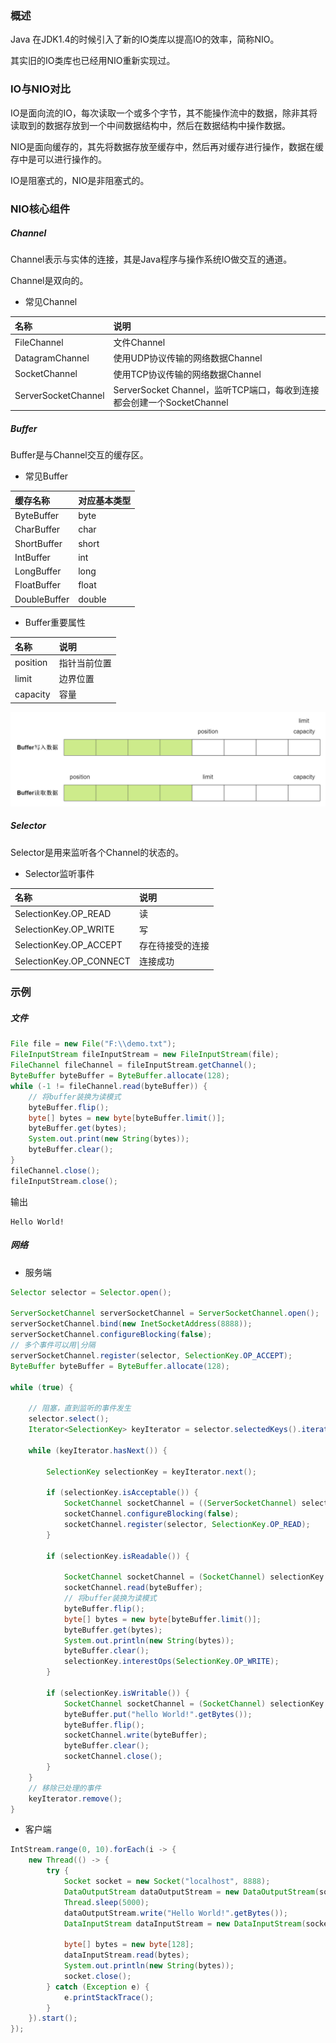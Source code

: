 ### 概述

Java 在JDK1.4的时候引入了新的IO类库以提高IO的效率，简称NIO。

其实旧的IO类库也已经用NIO重新实现过。

### IO与NIO对比

IO是面向流的IO，每次读取一个或多个字节，其不能操作流中的数据，除非其将读取到的数据存放到一个中间数据结构中，然后在数据结构中操作数据。

NIO是面向缓存的，其先将数据存放至缓存中，然后再对缓存进行操作，数据在缓存中是可以进行操作的。

IO是阻塞式的，NIO是非阻塞式的。

### NIO核心组件

##### Channel

Channel表示与实体的连接，其是Java程序与操作系统IO做交互的通道。

Channel是双向的。

* 常见Channel

|名称|说明|
|:----|:----|
|FileChannel|文件Channel|
|DatagramChannel|使用UDP协议传输的网络数据Channel|
|SocketChannel|使用TCP协议传输的网络数据Channel|
|ServerSocketChannel|ServerSocket Channel，监听TCP端口，每收到连接都会创建一个SocketChannel|

##### Buffer

Buffer是与Channel交互的缓存区。

* 常见Buffer

|缓存名称|对应基本类型|
|:----|:----|
|ByteBuffer|byte|
|CharBuffer|char|
|ShortBuffer|short|
|IntBuffer|int|
|LongBuffer|long|
|FloatBuffer|float|
|DoubleBuffer|double|

* Buffer重要属性

|名称|说明|
|:----|:----|
|position|指针当前位置|
|limit|边界位置|
|capacity|容量|

<img src="/Java/Java进阶/image/NIO-Buffer结构.png" alt="NIO-Buffer结构"/>

##### Selector

Selector是用来监听各个Channel的状态的。

* Selector监听事件

|名称|说明|
|:----|:----|
|SelectionKey.OP_READ|读|
|SelectionKey.OP_WRITE|写|
|SelectionKey.OP_ACCEPT|存在待接受的连接|
|SelectionKey.OP_CONNECT|连接成功|

### 示例

##### 文件

``` java
File file = new File("F:\\demo.txt");
FileInputStream fileInputStream = new FileInputStream(file);
FileChannel fileChannel = fileInputStream.getChannel();
ByteBuffer byteBuffer = ByteBuffer.allocate(128);
while (-1 != fileChannel.read(byteBuffer)) {
    // 将buffer装换为读模式
    byteBuffer.flip();
    byte[] bytes = new byte[byteBuffer.limit()];
    byteBuffer.get(bytes);
    System.out.print(new String(bytes));
    byteBuffer.clear();
}
fileChannel.close();
fileInputStream.close();
```

输出

``` text
Hello World!
```

##### 网络

* 服务端

``` java
Selector selector = Selector.open();

ServerSocketChannel serverSocketChannel = ServerSocketChannel.open();
serverSocketChannel.bind(new InetSocketAddress(8888));
serverSocketChannel.configureBlocking(false);
// 多个事件可以用|分隔
serverSocketChannel.register(selector, SelectionKey.OP_ACCEPT);
ByteBuffer byteBuffer = ByteBuffer.allocate(128);

while (true) {

    // 阻塞，直到监听的事件发生
    selector.select();
    Iterator<SelectionKey> keyIterator = selector.selectedKeys().iterator();

    while (keyIterator.hasNext()) {

        SelectionKey selectionKey = keyIterator.next();

        if (selectionKey.isAcceptable()) {
            SocketChannel socketChannel = ((ServerSocketChannel) selectionKey.channel()).accept();
            socketChannel.configureBlocking(false);
            socketChannel.register(selector, SelectionKey.OP_READ);
        }

        if (selectionKey.isReadable()) {

            SocketChannel socketChannel = (SocketChannel) selectionKey.channel();
            socketChannel.read(byteBuffer);
            // 将buffer装换为读模式
            byteBuffer.flip();
            byte[] bytes = new byte[byteBuffer.limit()];
            byteBuffer.get(bytes);
            System.out.println(new String(bytes));
            byteBuffer.clear();
            selectionKey.interestOps(SelectionKey.OP_WRITE);
        }

        if (selectionKey.isWritable()) {
            SocketChannel socketChannel = (SocketChannel) selectionKey.channel();
            byteBuffer.put("hello World!".getBytes());
            byteBuffer.flip();
            socketChannel.write(byteBuffer);
            byteBuffer.clear();
            socketChannel.close();
        }
    }
    // 移除已处理的事件
    keyIterator.remove();
}
```

* 客户端

``` java
IntStream.range(0, 10).forEach(i -> {
    new Thread(() -> {
        try {
            Socket socket = new Socket("localhost", 8888);
            DataOutputStream dataOutputStream = new DataOutputStream(socket.getOutputStream());
            Thread.sleep(5000);
            dataOutputStream.write("Hello World!".getBytes());
            DataInputStream dataInputStream = new DataInputStream(socket.getInputStream());

            byte[] bytes = new byte[128];
            dataInputStream.read(bytes);
            System.out.println(new String(bytes));
            socket.close();
        } catch (Exception e) {
            e.printStackTrace();
        }
    }).start();
});
```